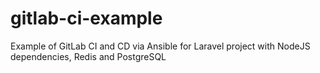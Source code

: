 # gitlab-ci-example

Example of GitLab CI and CD via Ansible for Laravel project with NodeJS dependencies, Redis and PostgreSQL 
